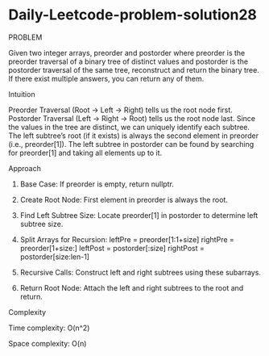 # Daily-Leetcode-problem-solution28

PROBLEM

Given two integer arrays, preorder and postorder where preorder is the preorder traversal of a binary tree of distinct values and postorder is the postorder traversal of the same tree, reconstruct and return the binary tree. If there exist multiple answers, you can return any of them.

Intuition

Preorder Traversal (Root → Left → Right) tells us the root node first. Postorder Traversal (Left → Right → Root) tells us the root node last. Since the values in the tree are distinct, we can uniquely identify each subtree. The left subtree’s root (if it exists) is always the second element in preorder (i.e., preorder[1]). The left subtree in postorder can be found by searching for preorder[1] and taking all elements up to it.

Approach

1. Base Case: If preorder is empty, return nullptr.

2. Create Root Node: First element in preorder is always the root.

3. Find Left Subtree Size: Locate preorder[1] in postorder to determine left subtree size.

4. Split Arrays for Recursion: leftPre = preorder[1:1+size] rightPre = preorder[1+size:] leftPost = postorder[:size] rightPost = postorder[size:len-1]

5. Recursive Calls: Construct left and right subtrees using these subarrays.

6. Return Root Node: Attach the left and right subtrees to the root and return.

Complexity

Time complexity: O(n^2)

Space complexity: O(n)
